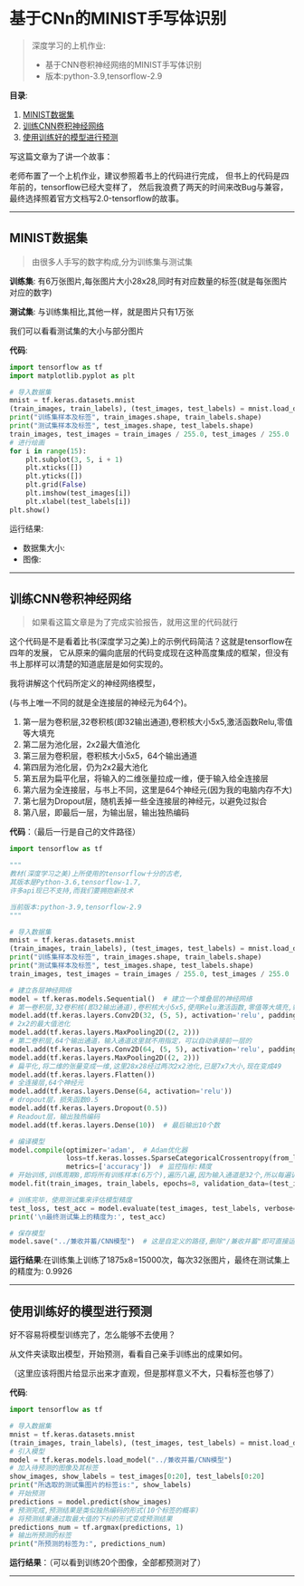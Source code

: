 # 基于CNn的MINIST手写体识别

> 深度学习的上机作业:
> * 基于CNN卷积神经网络的MINIST手写体识别
> * 版本:python-3.9,tensorflow-2.9

**目录**:

1. [MINIST数据集](#MINIST数据集)
2. [训练CNN卷积神经网络](#训练CNN卷积神经网络)
3. [使用训练好的模型进行预测](#使用训练好的模型进行预测)

写这篇文章为了讲一个故事：

老师布置了一个上机作业，建议参照着书上的代码进行完成， 但书上的代码是四年前的，tensorflow已经大变样了， 然后我浪费了两天的时间来改Bug与兼容，最终选择照着官方文档写2.0-tensorflow的故事。

---

## MINIST数据集

> 由很多人手写的数字构成,分为训练集与测试集

**训练集**: 有6万张图片,每张图片大小28x28,同时有对应数量的标签(就是每张图片对应的数字)

**测试集**: 与训练集相比,其他一样，就是图片只有1万张

我们可以看看测试集的大小与部分图片

**代码**:

```python
import tensorflow as tf
import matplotlib.pyplot as plt

# 导入数据集
mnist = tf.keras.datasets.mnist
(train_images, train_labels), (test_images, test_labels) = mnist.load_data()
print("训练集样本及标签", train_images.shape, train_labels.shape)
print("测试集样本及标签", test_images.shape, test_labels.shape)
train_images, test_images = train_images / 255.0, test_images / 255.0  # 归一化,不然梯度爆炸
# 进行绘画
for i in range(15):
    plt.subplot(3, 5, i + 1)
    plt.xticks([])
    plt.yticks([])
    plt.grid(False)
    plt.imshow(test_images[i])
    plt.xlabel(test_labels[i])
plt.show()
```

运行结果:

* 数据集大小:
* 图像:

---

## 训练CNN卷积神经网络

> 如果看这篇文章是为了完成实验报告，就用这里的代码就行

这个代码是不是看着比书(深度学习之美)上的示例代码简洁？这就是tensorflow在四年的发展， 它从原来的偏向底层的代码变成现在这种高度集成的框架，但没有书上那样可以清楚的知道底层是如何实现的。

我将讲解这个代码所定义的神经网络模型，

(与书上唯一不同的就是全连接层的神经元为64个)。

1. 第一层为卷积层,32卷积核(即32输出通道),卷积核大小5x5,激活函数Relu,零值等大填充
2. 第二层为池化层，2x2最大值池化
3. 第三层为卷积层，卷积核大小5x5，64个输出通道
4. 第四层为池化层，仍为2x2最大池化
5. 第五层为扁平化层，将输入的二维张量拉成一维，便于输入给全连接层
6. 第六层为全连接层，与书上不同，这里是64个神经元(因为我的电脑内存不大)
7. 第七层为Dropout层，随机丢掉一些全连接层的神经元，以避免过拟合
8. 第八层，即最后一层，为输出层，输出独热编码

**代码**：（最后一行是自己的文件路径）

```python
import tensorflow as tf

"""
教材(深度学习之美)上所使用的tensorflow十分的古老,
其版本是Python-3.6,tensorflow-1.7,
许多api现已不支持,而我们要拥抱新技术

当前版本:python-3.9,tensorflow-2.9
"""

# 导入数据集
mnist = tf.keras.datasets.mnist
(train_images, train_labels), (test_images, test_labels) = mnist.load_data()
print("训练集样本及标签", train_images.shape, train_labels.shape)
print("测试集样本及标签", test_images.shape, test_labels.shape)
train_images, test_images = train_images / 255.0, test_images / 255.0  # 归一化,不然梯度爆炸

# 建立各层神经网络
model = tf.keras.models.Sequential()  # 建立一个堆叠层的神经网络
# 第一卷积层,32卷积核(即32输出通道),卷积核大小5x5,使用Relu激活函数,零值等大填充,输入张量形状28x28,色彩通道为1(即黑白图片)
model.add(tf.keras.layers.Conv2D(32, (5, 5), activation='relu', padding='same', input_shape=(28, 28, 1)))
# 2x2的最大值池化
model.add(tf.keras.layers.MaxPooling2D((2, 2)))
# 第二卷积层,64个输出通道，输入通道这里就不用指定，可以自动承接前一层的
model.add(tf.keras.layers.Conv2D(64, (5, 5), activation='relu', padding='same'))
model.add(tf.keras.layers.MaxPooling2D((2, 2)))
# 扁平化,将二维的张量变成一维,这里28x28经过两次2x2池化,已是7x7大小,现在变成49
model.add(tf.keras.layers.Flatten())
# 全连接层,64个神经元
model.add(tf.keras.layers.Dense(64, activation='relu'))
# dropout层，损失函数0.5
model.add(tf.keras.layers.Dropout(0.5))
# Readout层，输出独热编码
model.add(tf.keras.layers.Dense(10))  # 最后输出10个数

# 编译模型
model.compile(optimizer='adam',  # Adam优化器
              loss=tf.keras.losses.SparseCategoricalCrossentropy(from_logits=True),  # 损失函数
              metrics=['accuracy'])  # 监控指标:精度
# 开始训练,训练周期8,即将所有训练样本(6万个),遍历八遍,因为输入通道是32个,所以每遍训练1875次,每次32个
model.fit(train_images, train_labels, epochs=8, validation_data=(test_images, test_labels))

# 训练完毕，使用测试集来评估模型精度
test_loss, test_acc = model.evaluate(test_images, test_labels, verbose=2)
print('\n最终测试集上的精度为:', test_acc)

# 保存模型
model.save("../兼收并蓄/CNN模型")  # 这是自定义的路径,删除"/兼收并蓄"即可直接运行

```

**运行结果**:在训练集上训练了1875x8=15000次，每次32张图片，最终在测试集上的精度为: 0.9926

---

## 使用训练好的模型进行预测

好不容易将模型训练完了，怎么能够不去使用？

从文件夹读取出模型，开始预测，看看自己亲手训练出的成果如何。

（这里应该将图片给显示出来才直观，但是那样意义不大，只看标签也够了）

**代码**:

```python
import tensorflow as tf

# 导入数据集
mnist = tf.keras.datasets.mnist
(train_images, train_labels), (test_images, test_labels) = mnist.load_data()
# 引入模型
model = tf.keras.models.load_model("../兼收并蓄/CNN模型")
# 加入待预测的图像及其标签
show_images, show_labels = test_images[0:20], test_labels[0:20]
print("所选取的测试集图片的标签is:", show_labels)
# 开始预测
predictions = model.predict(show_images)
# 预测完成,预测结果是类似独热编码的形式(10个标签的概率)
# 将预测结果通过取最大值的下标的形式变成预测结果
predictions_num = tf.argmax(predictions, 1)
# 输出所预测的标签
print("所预测的标签为:", predictions_num)

```

**运行结果**：（可以看到训练20个图像，全部都预测对了）

---
